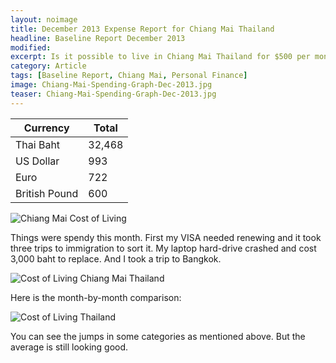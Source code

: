 ```yaml
---
layout: noimage
title: December 2013 Expense Report for Chiang Mai Thailand
headline: Baseline Report December 2013
modified:
excerpt: Is it possible to live in Chiang Mai Thailand for $500 per month?
category: Article
tags: [Baseline Report, Chiang Mai, Personal Finance]
image: Chiang-Mai-Spending-Graph-Dec-2013.jpg
teaser: Chiang-Mai-Spending-Graph-Dec-2013.jpg
---
```


|Currency      |Total |
|--------------|------|
|Thai Baht     |32,468|
|US Dollar     |993   |
|Euro          |722   |
|British Pound |600   |

![Chiang Mai Cost of Living](http://bradonomics.com/images/Chiang-Mai-Spending-Graph-Dec-2013.jpg)

Things were spendy this month. First my VISA needed renewing and it took three trips to immigration to sort it. My laptop hard-drive crashed and cost 3,000 baht to replace. And I took a trip to Bangkok.

![Cost of Living Chiang Mai Thailand](http://bradonomics.com/images/Chiang-Mai-Spending-Category-List-Dec-2013.jpg)

Here is the month-by-month comparison:

![Cost of Living Thailand](http://bradonomics.com/images/Average-Expense-Chiang-Mai-Dec-2013.jpg)

You can see the jumps in some categories as mentioned above. But the average is still looking good.